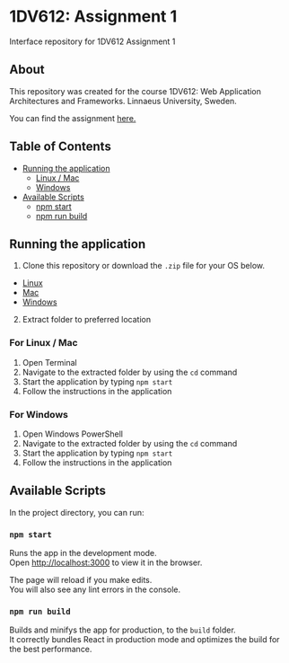 # 1DV612: Assignment 1

Interface repository for 1DV612 Assignment 1

## About
This repository was created for the course 1DV612: Web Application Architectures and Frameworks. Linnaeus University, Sweden.

You can find the assignment [here.](https://coursepress.gitbooks.io/1dv612/content/assignments/assignment-1)

## Table of Contents

- [Running the application](#running-the-application)
  - [Linux / Mac](#for-linux-mac)
  - [Windows](#for-windows)
- [Available Scripts](#available-scripts)
  - [npm start](#-npm-start-)
  - [npm run build](#-npm-run-build-)

## Running the application
1. Clone this repository or download the `.zip` file for your OS below.
  - [Linux]()
  - [Mac]()
  - [Windows]()

2. Extract folder to preferred location

### For Linux / Mac
1. Open Terminal
2. Navigate to the extracted folder by using the `cd` command
3. Start the application by typing `npm start`
4. Follow the instructions in the application

### For Windows
1. Open Windows PowerShell
2. Navigate to the extracted folder by using the `cd` command
3. Start the application by typing `npm start`
4. Follow the instructions in the application

## Available Scripts

In the project directory, you can run:

### `npm start`

Runs the app in the development mode.<br>
Open [http://localhost:3000](http://localhost:3000) to view it in the browser.

The page will reload if you make edits.<br>
You will also see any lint errors in the console.

### `npm run build`

Builds and minifys the app for production, to the `build` folder.<br>
It correctly bundles React in production mode and optimizes the build for the best performance.